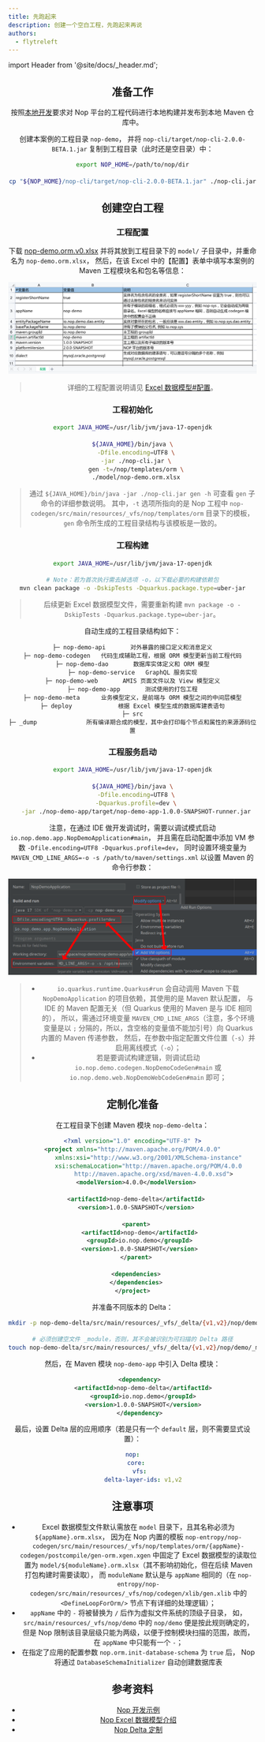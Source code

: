 ```yaml
---
title: 先跑起来
description: 创建一个空白工程，先跑起来再说
authors:
  - flytreleft
---
```


import Header from '@site/docs/\_header.md';

<Header />

## 准备工作

按照[本地开发](../#本地开发)要求对 Nop
平台的工程代码进行本地构建并发布到本地 Maven 仓库中。

创建本案例的工程目录 `nop-demo`，
并将 `nop-cli/target/nop-cli-2.0.0-BETA.1.jar`
复制到工程目录（此时还是空目录）中：

```bash
export NOP_HOME=/path/to/nop/dir

cp "${NOP_HOME}/nop-cli/target/nop-cli-2.0.0-BETA.1.jar" ./nop-cli.jar
```

## 创建空白工程

### 工程配置

下载 [nop-demo.orm.v0.xlsx](./files/nop-demo.orm.v0.xlsx) 并将其放到工程目录下的
`model/` 子目录中，并重命名为 `nop-demo.orm.xlsx`，
然后，在该 Excel 中的【配置】表单中填写本案例的 Maven 工程模块名和包名等信息：

![](./img/demo-project-settings-in-excel.png)

> 详细的工程配置说明请见 [Excel 数据模型#配置](https://gitee.com/canonical-entropy/nop-entropy/blob/master/docs/dev-guide/model/excel-model.md#%E9%85%8D%E7%BD%AE)。

### 工程初始化

```bash
export JAVA_HOME=/usr/lib/jvm/java-17-openjdk

${JAVA_HOME}/bin/java \
  -Dfile.encoding=UTF8 \
  -jar ./nop-cli.jar \
  gen -t=/nop/templates/orm \
  ./model/nop-demo.orm.xlsx
```

> 通过 `${JAVA_HOME}/bin/java -jar ./nop-cli.jar gen -h`
> 可查看 `gen` 子命令的详细参数说明。
> 其中，`-t` 选项所指向的是 Nop 工程中
> `nop-codegen/src/main/resources/_vfs/nop/templates/orm`
> 目录下的模板，`gen` 命令所生成的工程目录结构与该模板是一致的。

### 工程构建

```bash
export JAVA_HOME=/usr/lib/jvm/java-17-openjdk

# Note：若为首次执行需去掉选项 -o，以下载必要的构建依赖包
mvn clean package -o -DskipTests -Dquarkus.package.type=uber-jar
```

> 后续更新 Excel 数据模型文件，需要重新构建
> `mvn package -o -DskipTests -Dquarkus.package.type=uber-jar`。

自动生成的工程目录结构如下：

```
├─ nop-demo-api       对外暴露的接口定义和消息定义
├─ nop-demo-codegen   代码生成辅助工程，根据 ORM 模型更新当前工程代码
├─ nop-demo-dao       数据库实体定义和 ORM 模型
├─ nop-demo-service   GraphQL 服务实现
├─ nop-demo-web       AMIS 页面文件以及 View 模型定义
├─ nop-demo-app       测试使用的打包工程
├─ nop-demo-meta      业务模型定义，是前端与 ORM 模型之间的中间层模型
├─ deploy             根据 Excel 模型生成的数据库建表语句
├─ src
├─ _dump              所有编译期合成的模型，其中会打印每个节点和属性的来源源码位置
```

### 工程服务启动

```bash
export JAVA_HOME=/usr/lib/jvm/java-17-openjdk

${JAVA_HOME}/bin/java \
  -Dfile.encoding=UTF8 \
  -Dquarkus.profile=dev \
  -jar ./nop-demo-app/target/nop-demo-app-1.0.0-SNAPSHOT-runner.jar
```

注意，在通过 IDE 做开发调试时，需要以调试模式启动 `io.nop.demo.app.NopDemoApplication#main`，
并且需在启动配置中添加 VM 参数 `-Dfile.encoding=UTF8 -Dquarkus.profile=dev`，
同时设置环境变量为 `MAVEN_CMD_LINE_ARGS=-o -s /path/to/maven/settings.xml`
以设置 Maven 的命令行参数：

![](./img/demo-app-debug-run-configuration.png)

> - `io.quarkus.runtime.Quarkus#run` 会自动调用 Maven 下载
>   `NopDemoApplication` 的项目依赖，其使用的是 Maven 默认配置，
>   与 IDE 的 Maven 配置无关（但 Quarkus 使用的 Maven 是与 IDE 相同的），
>   所以，需通过环境变量 `MAVEN_CMD_LINE_ARGS`（注意，多个环境变量是以 `;`
>   分隔的，所以，含空格的变量值不能加引号）向 Quarkus 内置的 Maven 传递参数，
>   然后，在参数中指定配置文件位置（`-s`）并启用离线模式（`-o`）；
> - 若是要调试构建逻辑，则调试启动 `io.nop.demo.codegen.NopDemoCodeGen#main`
>   或 `io.nop.demo.web.NopDemoWebCodeGen#main` 即可；

## 定制化准备

在工程目录下创建 Maven 模块 `nop-demo-delta`：

```xml {11-15} title="nop-demo-delta/pom.xml"
<?xml version="1.0" encoding="UTF-8" ?>
<project xmlns="http://maven.apache.org/POM/4.0.0"
         xmlns:xsi="http://www.w3.org/2001/XMLSchema-instance"
         xsi:schemaLocation="http://maven.apache.org/POM/4.0.0
            http://maven.apache.org/xsd/maven-4.0.0.xsd">
  <modelVersion>4.0.0</modelVersion>

  <artifactId>nop-demo-delta</artifactId>
  <version>1.0.0-SNAPSHOT</version>

  <parent>
    <artifactId>nop-demo</artifactId>
    <groupId>io.nop.demo</groupId>
    <version>1.0.0-SNAPSHOT</version>
  </parent>

  <dependencies>
  </dependencies>
</project>
```

并准备不同版本的 Delta：

```bash
mkdir -p nop-demo-delta/src/main/resources/_vfs/_delta/{v1,v2}/nop/demo

# 必须创建空文件 _module，否则，其不会被识别为可扫描的 Delta 路径
touch nop-demo-delta/src/main/resources/_vfs/_delta/{v1,v2}/nop/demo/_module
```

然后，在 Maven 模块 `nop-demo-app` 中引入 Delta 模块：

```xml title="nop-demo-app/pom.xml"
    <dependency>
      <artifactId>nop-demo-delta</artifactId>
      <groupId>io.nop.demo</groupId>
      <version>1.0.0-SNAPSHOT</version>
    </dependency>
```

最后，设置 Delta 层的应用顺序（若是只有一个 `default` 层，则不需要显式设置）：

```yaml {4} title="nop-demo-app/src/main/resources/application.yaml"
nop:
  core:
    vfs:
      delta-layer-ids: v1,v2
```

## 注意事项

- Excel 数据模型文件默认需放在 `model` 目录下，且其名称必须为 `${appName}.orm.xlsx`，
  因为在 Nop 内置的模板
  `nop-entropy/nop-codegen/src/main/resources/_vfs/nop/templates/orm/{appName}-codegen/postcompile/gen-orm.xgen.xgen`
  中固定了 Excel 数据模型的读取位置为
  `model/${moduleName}.orm.xlsx`（其不影响初始化，但在后续 Maven 打包构建时需要读取），
  而 `moduleName` 默认是与 `appName` 相同的（在
  `nop-entropy/nop-codegen/src/main/resources/_vfs/nop/codegen/xlib/gen.xlib`
  中的 `<DefineLoopForOrm/>` 节点下有详细的处理逻辑）；
- `appName` 中的 `-` 将被替换为 `/` 后作为虚拟文件系统的顶级子目录，
  如，`src/main/resources/_vfs/nop/demo` 中的 `nop/demo` 便是按此规则确定的，
  但是 Nop 限制该目录层级只能为两级，以便于控制模块扫描的范围，故而，在 `appName` 中只能有一个 `-`；
- 在指定了应用的配置参数 `nop.orm.init-database-schema` 为 `true` 后，
  Nop 将通过 `DatabaseSchemaInitializer` 自动创建数据库表

## 参考资料

- [Nop 开发示例](https://gitee.com/canonical-entropy/nop-entropy/blob/master/docs/tutorial/tutorial.md)
- [Nop Excel 数据模型介绍](https://gitee.com/canonical-entropy/nop-entropy/blob/master/docs/dev-guide/model/excel-model.md)
- [Nop Delta 定制](https://gitee.com/flytreeleft/nop-entropy/blob/docs-changes/docs/tutorial/tutorial.md#%E5%85%AB-delta%E5%AE%9A%E5%88%B6)
